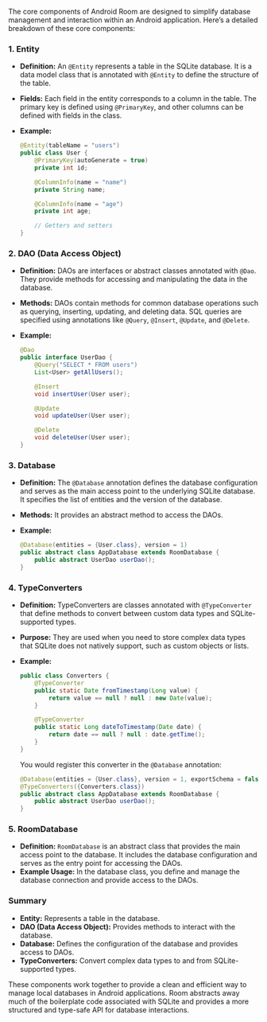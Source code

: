 The core components of Android Room are designed to simplify database management and interaction within an Android application. Here’s a detailed breakdown of these core components:

### **1. Entity**

- **Definition:** An `@Entity` represents a table in the SQLite database. It is a data model class that is annotated with `@Entity` to define the structure of the table.
- **Fields:** Each field in the entity corresponds to a column in the table. The primary key is defined using `@PrimaryKey`, and other columns can be defined with fields in the class.
- **Example:**

  ```java
  @Entity(tableName = "users")
  public class User {
      @PrimaryKey(autoGenerate = true)
      private int id;

      @ColumnInfo(name = "name")
      private String name;

      @ColumnInfo(name = "age")
      private int age;

      // Getters and setters
  }
  ```

### **2. DAO (Data Access Object)**

- **Definition:** DAOs are interfaces or abstract classes annotated with `@Dao`. They provide methods for accessing and manipulating the data in the database.
- **Methods:** DAOs contain methods for common database operations such as querying, inserting, updating, and deleting data. SQL queries are specified using annotations like `@Query`, `@Insert`, `@Update`, and `@Delete`.
- **Example:**

  ```java
  @Dao
  public interface UserDao {
      @Query("SELECT * FROM users")
      List<User> getAllUsers();

      @Insert
      void insertUser(User user);

      @Update
      void updateUser(User user);

      @Delete
      void deleteUser(User user);
  }
  ```

### **3. Database**

- **Definition:** The `@Database` annotation defines the database configuration and serves as the main access point to the underlying SQLite database. It specifies the list of entities and the version of the database.
- **Methods:** It provides an abstract method to access the DAOs.
- **Example:**

  ```java
  @Database(entities = {User.class}, version = 1)
  public abstract class AppDatabase extends RoomDatabase {
      public abstract UserDao userDao();
  }
  ```

### **4. TypeConverters**

- **Definition:** TypeConverters are classes annotated with `@TypeConverter` that define methods to convert between custom data types and SQLite-supported types.
- **Purpose:** They are used when you need to store complex data types that SQLite does not natively support, such as custom objects or lists.
- **Example:**

  ```java
  public class Converters {
      @TypeConverter
      public static Date fromTimestamp(Long value) {
          return value == null ? null : new Date(value);
      }

      @TypeConverter
      public static Long dateToTimestamp(Date date) {
          return date == null ? null : date.getTime();
      }
  }
  ```

  You would register this converter in the `@Database` annotation:

  ```java
  @Database(entities = {User.class}, version = 1, exportSchema = false)
  @TypeConverters({Converters.class})
  public abstract class AppDatabase extends RoomDatabase {
      public abstract UserDao userDao();
  }
  ```

### **5. RoomDatabase**

- **Definition:** `RoomDatabase` is an abstract class that provides the main access point to the database. It includes the database configuration and serves as the entry point for accessing the DAOs.
- **Example Usage:** In the database class, you define and manage the database connection and provide access to the DAOs.

### **Summary**

- **Entity:** Represents a table in the database.
- **DAO (Data Access Object):** Provides methods to interact with the database.
- **Database:** Defines the configuration of the database and provides access to DAOs.
- **TypeConverters:** Convert complex data types to and from SQLite-supported types.

These components work together to provide a clean and efficient way to manage local databases in Android applications. Room abstracts away much of the boilerplate code associated with SQLite and provides a more structured and type-safe API for database interactions.
